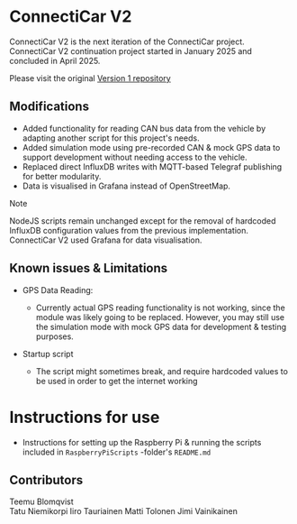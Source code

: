 # ConnectiCar V2

ConnectiCar V2 is the next iteration of the ConnectiCar project. ConnectiCar V2 continuation project started in January 2025 and concluded in April 2025.

Please visit the original 
[Version 1 repository](https://github.com/jereej/ConnectiCar/)

## Modifications
- Added functionality for reading CAN bus data from the vehicle by adapting another script for this project's needs.
- Added simulation mode using pre-recorded CAN & mock GPS data to support development without needing access to the vehicle.
- Replaced direct InfluxDB writes with MQTT-based Telegraf publishing for better modularity.
- Data is visualised in Grafana instead of OpenStreetMap.

> [!NOTE]  
NodeJS scripts remain unchanged except for the removal of hardcoded InfluxDB configuration values from the previous implementation. ConnectiCar V2 used Grafana for data visualisation.

## Known issues & Limitations
- GPS Data Reading:
    - Currently actual GPS reading functionality is not working, since the module was likely going to be replaced. However, you may still use the simulation mode with mock GPS data for development & testing purposes.

- Startup script
    - The script might sometimes break, and require hardcoded values to be used in order to get the internet working

# Instructions for use
- Instructions for setting up the Raspberry Pi & running the scripts included in `RaspberryPiScripts` -folder's `README.md`

## Contributors
Teemu Blomqvist  
Tatu Niemikorpi
Iiro Tauriainen
Matti Tolonen
Jimi Vainikainen

